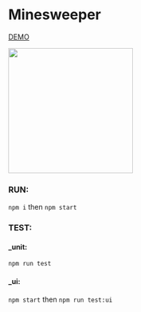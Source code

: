 # Minesweeper
[DEMO](https://rgbutov.github.io/minesweeper/)
<div>
<img src="https://github.com/rgbutov/minesweeper/blob/master/screenshot.png?raw=true" width="250">
</div>

### RUN:
```npm i```
then
```npm start```
### TEST:
#### _unit:
```npm run test```
#### _ui:
```npm start```
then
```npm run test:ui```
